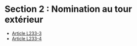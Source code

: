 # Section 2 : Nomination au tour extérieur

- [Article L233-3](article-l233-3.md)
- [Article L233-4](article-l233-4.md)
